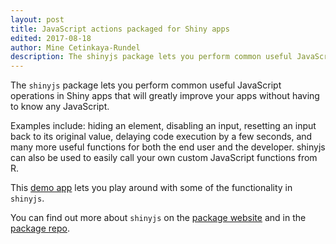 ```yaml
---
layout: post
title: JavaScript actions packaged for Shiny apps
edited: 2017-08-18
author: Mine Cetinkaya-Rundel
description: The shinyjs package lets you perform common useful JavaScript operations in Shiny apps that will greatly improve your apps without having to know any JavaScript.
---
```


The `shinyjs` package lets you perform common useful JavaScript operations in Shiny apps that will greatly improve your apps without having to know any JavaScript.

Examples include: hiding an element, disabling an input, resetting an input back to its original value, delaying code execution by a few seconds, and many more useful functions for both the end user and the developer. shinyjs can also be used to easily call your own custom JavaScript functions from R.

This [demo app](http://deanattali.com/shinyjs/overview#demo) lets you play around with some of the functionality in `shinyjs`.

You can find out more about `shinyjs` on the [package website](http://deanattali.com/shinyjs/) and in the [package repo](https://github.com/daattali/shinyjs/blob/master/README.md).

